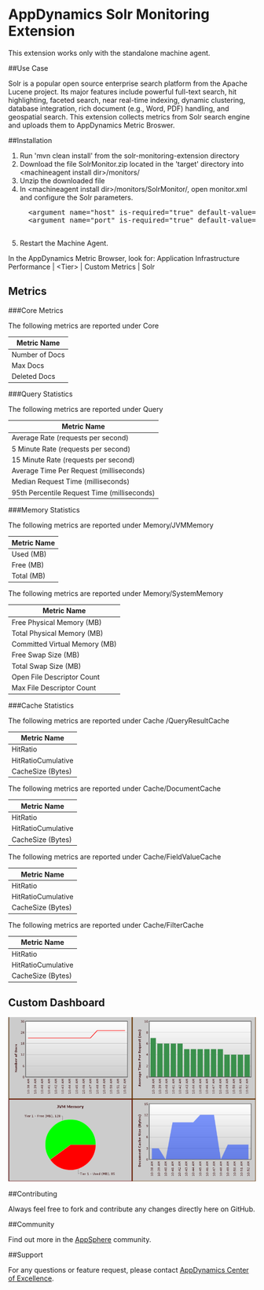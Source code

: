 # AppDynamics Solr Monitoring Extension

This extension works only with the standalone machine agent.

##Use Case

Solr is a popular open source enterprise search platform from the Apache Lucene project.
Its major features include powerful full-text search, hit highlighting, faceted search, near real-time indexing, dynamic clustering, database integration, rich document (e.g., Word, PDF) handling, and geospatial search.
This extension collects metrics from Solr search engine and uploads them to AppDynamics Metric Broswer.

##Installation

1. Run 'mvn clean install' from the solr-monitoring-extension directory
2. Download the file SolrMonitor.zip located in the 'target' directory into \<machineagent install dir\>/monitors/
3. Unzip the downloaded file
4. In \<machineagent install dir\>/monitors/SolrMonitor/, open monitor.xml and configure the Solr parameters.
     <pre>
     &lt;argument name="host" is-required="true" default-value="localhost" /&gt;
     &lt;argument name="port" is-required="true" default-value="8983" /&gt;
     </pre>
5. Restart the Machine Agent.

In the AppDynamics Metric Browser, look for: Application Infrastructure Performance  | \<Tier\> | Custom Metrics | Solr


## Metrics

###Core Metrics

The following metrics are reported under Core

| Metric Name 			|
|-------------------------------|
|Number of Docs			|
|Max Docs			|
|Deleted Docs			|


###Query Statistics

The following metrics are reported under Query

| Metric Name 			|
|-------------------------------|
|Average Rate (requests per second)		|
|5 Minute Rate (requests per second)		|
|15 Minute Rate (requests per second)		|
|Average Time Per Request (milliseconds)	|
|Median Request Time (milliseconds)		|
|95th Percentile Request Time (milliseconds)	|

###Memory Statistics

The following metrics are reported under Memory/JVMMemory

| Metric Name 			|
|-------------------------------|
|Used (MB)			|
|Free (MB)			|
|Total (MB)			|

The following metrics are reported under Memory/SystemMemory

| Metric Name 			|
|-------------------------------|
|Free Physical Memory (MB)	|
|Total Physical Memory (MB)	|
|Committed Virtual Memory (MB)	|
|Free Swap Size (MB)		|
|Total Swap Size (MB)		|
|Open File Descriptor Count	|
|Max File Descriptor Count	|

###Cache Statistics

The following metrics are reported under Cache /QueryResultCache

| Metric Name 			|
|-------------------------------|
|HitRatio			|
|HitRatioCumulative		|
|CacheSize (Bytes)		|

The following metrics are reported under Cache/DocumentCache

| Metric Name 			|
|-------------------------------|
|HitRatio			|
|HitRatioCumulative		| 
|CacheSize (Bytes)		|

The following metrics are reported under Cache/FieldValueCache

| Metric Name 			|
|-------------------------------|
|HitRatio			| 
|HitRatioCumulative		| 
|CacheSize (Bytes)		|

The following metrics are reported under Cache/FilterCache

| Metric Name 			|
|-------------------------------|
|HitRatio			| 
|HitRatioCumulative		| 
|CacheSize (Bytes)		|

## Custom Dashboard
![](https://github.com/Appdynamics/solr-monitoring-extension/raw/master/SolrDashboard.png)

##Contributing

Always feel free to fork and contribute any changes directly here on GitHub.

##Community

Find out more in the [AppSphere](http://appsphere.appdynamics.com/t5/AppDynamics-eXchange/Solr-Monitoring-Extension/idi-p/6887) community.

##Support

For any questions or feature request, please contact [AppDynamics Center of Excellence](mailto:ace-request@appdynamics.com).


